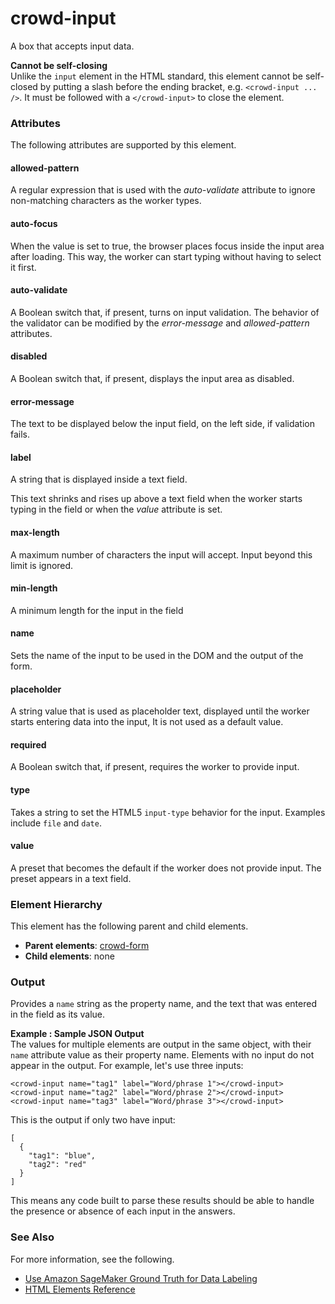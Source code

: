 # crowd\-input<a name="sms-ui-template-crowd-input"></a>

A box that accepts input data\.

**Cannot be self\-closing**  
Unlike the `input` element in the HTML standard, this element cannot be self\-closed by putting a slash before the ending bracket, e\.g\. `<crowd-input ... />`\. It must be followed with a `</crowd-input>` to close the element\.

### Attributes<a name="input-attributes"></a>

The following attributes are supported by this element\.

#### allowed\-pattern<a name="input-attributes-allowed-pattern"></a>

A regular expression that is used with the *auto\-validate* attribute to ignore non\-matching characters as the worker types\.

#### auto\-focus<a name="input-attributes-auto-focus"></a>

When the value is set to true, the browser places focus inside the input area after loading\. This way, the worker can start typing without having to select it first\.

#### auto\-validate<a name="input-attributes-auto-validate"></a>

A Boolean switch that, if present, turns on input validation\. The behavior of the validator can be modified by the *error\-message* and *allowed\-pattern* attributes\.

#### disabled<a name="input-attributes-disabled"></a>

A Boolean switch that, if present, displays the input area as disabled\.

#### error\-message<a name="input-attributes-error-message"></a>

The text to be displayed below the input field, on the left side, if validation fails\.

#### label<a name="input-attributes-label"></a>

A string that is displayed inside a text field\.

This text shrinks and rises up above a text field when the worker starts typing in the field or when the *value* attribute is set\.

#### max\-length<a name="input-attributes-max-length"></a>

 A maximum number of characters the input will accept\. Input beyond this limit is ignored\.

#### min\-length<a name="input-attributes-min-length"></a>

A minimum length for the input in the field

#### name<a name="input-attributes-name"></a>

 Sets the name of the input to be used in the DOM and the output of the form\.

#### placeholder<a name="input-attributes-placeholder"></a>

A string value that is used as placeholder text, displayed until the worker starts entering data into the input, It is not used as a default value\.

#### required<a name="input-attributes-required"></a>

A Boolean switch that, if present, requires the worker to provide input\.

#### type<a name="input-attributes-type"></a>

Takes a string to set the HTML5 `input-type` behavior for the input\. Examples include `file` and `date`\.

#### value<a name="input-attributes-value"></a>

A preset that becomes the default if the worker does not provide input\. The preset appears in a text field\.

### Element Hierarchy<a name="input-element-hierarchy"></a>

This element has the following parent and child elements\.
+ **Parent elements**: [crowd\-form](sms-ui-template-crowd-form.md)
+ **Child elements**: none

### Output<a name="input-element-output"></a>

Provides a `name` string as the property name, and the text that was entered in the field as its value\.

**Example : Sample JSON Output**  
The values for multiple elements are output in the same object, with their `name` attribute value as their property name\. Elements with no input do not appear in the output\. For example, let's use three inputs:  

```
<crowd-input name="tag1" label="Word/phrase 1"></crowd-input>
<crowd-input name="tag2" label="Word/phrase 2"></crowd-input>
<crowd-input name="tag3" label="Word/phrase 3"></crowd-input>
```
This is the output if only two have input:  

```
[
  {
    "tag1": "blue",
    "tag2": "red"
  }
]
```
This means any code built to parse these results should be able to handle the presence or absence of each input in the answers\.

### See Also<a name="input-see-also"></a>

For more information, see the following\.
+ [Use Amazon SageMaker Ground Truth for Data Labeling](sms.md)
+ [HTML Elements Reference](sms-ui-template-reference.md)